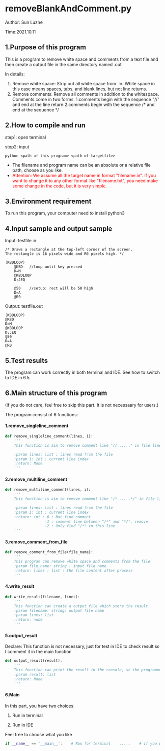 # removeBlankAndComment.py

Author: Sun Luzhe

Time:2021.10.11

## 1.Purpose of this program

This is a program to remove white space and comments from a text file and then create a output file in the same directory named <filename>.out

In details:

1) Remove white space:
   Strip out all white space from <filename>.in. White space in this case means spaces, tabs, and blank lines, but not line returns.
2) Remove comments:
   Remove all comments in addition to the whitespace. Comments come in two forms:
   1.comments begin with the sequence "//" and end at the line return
   2.comments begin with the sequence /* and end at the sequence */

## 2.How to compile and run

step1: open terminal

step2: input

```
python <path of this program> <path of targetfile>
```

- The filename and program name can be an absolute or a relative file path, choose as you like.
- <font color='red'>Attention: We assume all the target name in format "filename.in". If you want to change it to any other format like "filename.txt", you need make some change in the code, but it is very simple. </font>

## 3.Environment requirement

To run this program, your computer need to install python3

## 4.Input sample and output sample

Input: testfile.in

```assembly
/* Draws a rectangle at the top-left corner of the screen.
The rectangle is 16 pixels wide and R0 pixels high. */

(KBDLOOP)
    @KBD   //loop until key pressed
    D=M
    @KBDLOOP
    D;JEQ

    @50    //setup: rect will be 50 high
    D=A
    @R0
```

Output: testfile.out

```assembly
(KBDLOOP)
@KBD
D=M
@KBDLOOP
D;JEQ
@50
D=A
@R0
```

## 5.Test results

The program can work correctly in both terminal and IDE. See how to switch to IDE in 6.5.

## 6.Main structure of this program

(If you do not care, feel free to skip this part. It is not necessaary for users.)

The program consist of 6 functions:

#### 1.remove_singleline_comment

```python
def remove_singleline_comment(lines, i):
    '''
    This function is aim to remove comment like "//......" in file lines

    :param lines: list : lines read from the file
    :param i: int : current line index
    :return: None
    '''
```

#### 2.remove_multiline_comment

```python
def remove_multiline_comment(lines, i):
    '''
    This function is aim to remove comment like "/*......*/" in file lines

    :param lines: list : lines read from the file
    :param i: int : current line index
    :return: int : 0 : Not find comment
                  -1 : comment line between "/*" and "*/", remove
                  -2 : Only find "/*" in this line
    '''
```

#### 3.remove_comment_from_file

```python
def remove_comment_from_file(file_name):
    '''
    This program can remove white space and comments from the file
    :param file_name: string : input file name
    :return: lines : list : the file content after process
    '''
```

#### 4.write_result

```python
def write_result(filename, lines):
    '''
    This function can create a output file which store the result
    :param filename: string: output file name
    :param lines: list
    :return: none
    '''
```

#### 5.output_result

Declare: This function is not necessary, just for test in IDE to check result so I comment it in the main function

```python
def output_result(result):
    '''
    This function can print the result in the console, so the programmer can check the    result
    :param result: list
    :return: None
    '''
```

#### 6.Main

In this part, you have two choices:

1) Run in terminal

2) Run in IDE

Feel free to choose what you like

```python
if __name__ == '__main__':    # Run for terminal    .....    # if you want to test in IDE uncomment the below and comment the above in main function    '''    ......    '''
```

